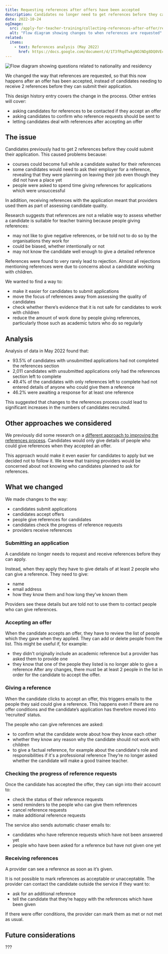 ```yaml
---
title: Requesting references after offers have been accepted
description: Candidates no longer need to get references before they can submit applications. They just need to give details of people who can give references.
date: 2022-10-24
ogImage:
  src: /apply-for-teacher-training/collecting-references-after-offer/references-flow-changes.png
  alt: "Flow diagram showing changes to when references are requested"
related:
  items:
    - text: References analysis (May 2022)
      href: https://docs.google.com/document/d/1T3fRqdTwkgNOJNDg8DQ0VEcTinnGXJFCZprCyj99f5o/edit
---
```


![Flow diagram showing questions related to nationality and residency](references-flow-changes.png)

We changed the way that references are requested, so that this now happens after an offer has been accepted, instead of candidates needing to receive 2 references before they can submit their application.

This design history entry covers the change in the process. Other entries will cover:

- asking candidates for references to be contacted if they accept an offer
- asking candidates to confirm who reference requests should be sent to
- letting candidates deal with references after accepting an offer

## The issue

Candidates previously had to get 2 references before they could submit their application. This caused problems because:

- courses could become full while a candidate waited for their references
- some candidates would need to ask their employer for a reference, revealing that they were planning on leaving their job even though they did not have a place yet
- people were asked to spend time giving references for applications which were unsuccessful

In addition, receiving references with the application meant that providers used them as part of assessing candidate quality.

Research suggests that references are not a reliable way to assess whether a candidate is suitable for teacher training because people giving references:

- may not like to give negative references, or be told not to do so by the organisations they work for
- could be biased, whether intentionally or not
- may not know the candidate well enough to give a detailed reference

References were found to very rarely lead to rejection. Almost all rejections mentioning references were due to concerns about a candidate working with children.

We wanted to find a way to:

- make it easier for candidates to submit applications
- move the focus of references away from assessing the quality of candidates
- check whether there’s evidence that it is not safe for candidates to work with children
- reduce the amount of work done by people giving references, particularly those such as academic tutors who do so regularly

## Analysis

Analysis of data in May 2022 found that:

- 93.5% of candidates with unsubmitted applications had not completed the references section
- 2,011 candidates with unsubmitted applications only had the references section left to complete
- 49.4% of the candidates with only references left to complete had not entered details of anyone who could give them a reference
- 46.2% were awaiting a response for at least one reference

This suggested that changes to the references process could lead to significant increases in the numbers of candidates recruited.

## Other approaches we considered

We previously did some research on a [different approach to improving the references process](https://bat-design-history.netlify.app/manage-teacher-training-applications/making-references-an-offer-condition/). Candidates would only give details of people who could give references when they accepted an offer.

This approach would make it even easier for candidates to apply but we decided not to follow it. We knew that training providers would be concerned about not knowing who candidates planned to ask for references.

## What we changed

We made changes to the way:

- candidates submit applications
- candidates accept offers
- people give references for candidates
- candidates check the progress of reference requests
- providers receive references

### Submitting an application

A candidate no longer needs to request and receive references before they can apply.

Instead, when they apply they have to give details of at least 2 people who can give a reference. They need to give:

- name
- email address
- how they know them and how long they’ve known them

Providers see these details but are told not to use them to contact people who can give references.

### Accepting an offer

When the candidate accepts an offer, they have to review the list of people which they gave when they applied. They can add or delete people from the list. This might be useful if, for example:

- they didn't originally include an academic reference but a provider has asked them to provide one
- they know that one of the people they listed is no longer able to give a reference
After any changes, there must be at least 2 people in the list in order for the candidate to accept the offer.

### Giving a reference

When the candidate clicks to accept an offer, this triggers emails to the people they said could give a reference. This happens even if there are no offer conditions and the candidate’s application has therefore moved into ‘recruited’ status.

The people who can give references are asked:

- to confirm what the candidate wrote about how they know each other
- whether they know any reason why the candidate should not work with children
- to give a factual reference, for example about the candidate's role and responsibilities if it's a professional reference
They’re no longer asked whether the candidate will make a good trainee teacher.

### Checking the progress of reference requests

Once the candidate has accepted the offer, they can sign into their account to:

- check the status of their reference requests
- send reminders to the people who can give them references
- cancel reference requests
- make additional reference requests

The service also sends automatic chaser emails to:

- candidates who have reference requests which have not been answered yet
- people who have been asked for a reference but have not given one yet

### Receiving references

A provider can see a reference as soon as it’s given.

It is not possible to mark references as acceptable or unacceptable. The provider can contact the candidate outside the service if they want to:

- ask for an additional reference
- tell the candidate that they’re happy with the references which have been given

If there were offer conditions, the provider can mark them as met or not met as usual.

## Future considerations

???
